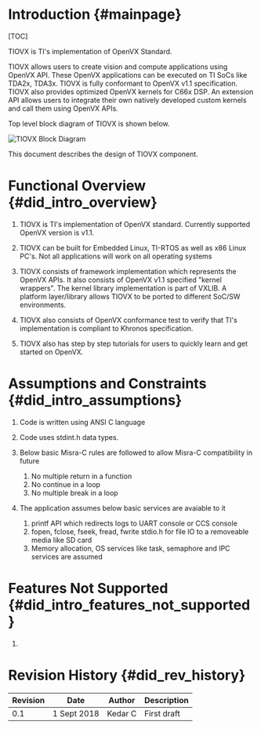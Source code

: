 # Introduction {#mainpage}

[TOC]

TIOVX is TI's implementation of OpenVX Standard.

TIOVX allows users to create vision and compute applications using OpenVX API.
These OpenVX applications can be executed on TI SoCs like TDA2x, TDA3x. TIOVX is fully conformant
to OpenVX v1.1 specification. TIOVX also provides optimized OpenVX kernels for C66x DSP. An extension API
allows users to integrate their own natively developed custom kernels and call them using OpenVX APIs.

Top level block diagram of TIOVX is shown below.

![](tiovx_block_diagram.png "TIOVX Block Diagram")

This document describes the design of TIOVX component.

# Functional Overview {#did_intro_overview}

1. TIOVX is TI's implementation of OpenVX standard. Currently supported
   OpenVX version is v1.1.

2. TIOVX can be built for Embedded Linux, TI-RTOS as well
   as x86 Linux PC's. Not all applications will work on all operating
   systems

4. TIOVX consists of framework implementation which represents the OpenVX APIs.
   It also consists of OpenVX v1.1 specified "kernel wrappers".
   The kernel library implementation is part of VXLIB. A platform layer/library
   allows TIOVX to be ported to different SoC/SW environments.

5. TIOVX also consists of OpenVX conformance test to verify that TI's implementation
   is compliant to Khronos specification.

6. TIOVX also has step by step tutorials for users to quickly learn and
   get started on OpenVX.

# Assumptions and Constraints {#did_intro_assumptions}

1. Code is written using ANSI C language

2. Code uses stdint.h data types.

3. Below basic Misra-C rules are followed to allow Misra-C compatibility
   in future

   1. No multiple return in a function
   2. No continue in a loop
   3. No multiple break in a loop

5. The application assumes below basic services are avaiable to it

   1. printf API which redirects logs to UART console or CCS console
   2. fopen, fclose, fseek, fread, fwrite stdio.h for file IO to a
      removeable media like SD card
   3. Memory allocation, OS services like task, semaphore and IPC
      services are assumed

# Features Not Supported {#did_intro_features_not_supported}

1.

# Revision History {#did_rev_history}

Revision | Date          | Author             | Description
---------|---------------|--------------------|-----------------------------------------------------------------
0.1      | 1 Sept  2018  | Kedar C            | First draft
